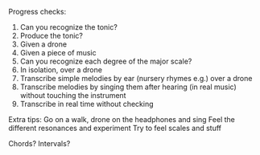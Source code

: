 Progress checks:
1. Can you recognize the tonic?
2. Produce the tonic? 
  1. Given a drone
  2. Given a piece of music
3. Can you recognize each degree of the major scale?
  1. In isolation, over a drone
4. Transcribe simple melodies by ear (nursery rhymes e.g.) over a drone
5. Transcribe melodies by singing them after hearing (in real music) without touching the instrument
6. Transcribe in real time without checking

Extra tips:
Go on a walk, drone on the headphones and sing
Feel the different resonances and experiment
Try to feel scales and stuff

Chords?
Intervals?

